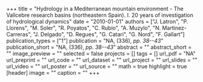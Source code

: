 +++
title = "Hydrology in a Mediterranean mountain environment - The Vallcebre research basins (northeastern Spain). I. 20 years of investigation of hydrological dynamics"
date = "2010-01-01"
authors = ["J. Latron", "P. Llorens", "M. Soler", "R. Poyatos", "C. Rubio", "A. Muzylo", "N. Martinez-Carreras", "J. Delgado", "D. Regues", "G. Catari", "G. Nord", "F. Gallart"]
publication_types = ["1"]
publication = "NA, (336), _pp. 38--43_"
publication_short = "NA, (336), _pp. 38--43_"
abstract = ""
abstract_short = ""
image_preview = ""
selected = false
projects = []
tags = []
url_pdf = "NA"
url_preprint = ""
url_code = ""
url_dataset = ""
url_project = ""
url_slides = ""
url_video = ""
url_poster = ""
url_source = ""
math = true
highlight = true
[header]
image = ""
caption = ""
+++
